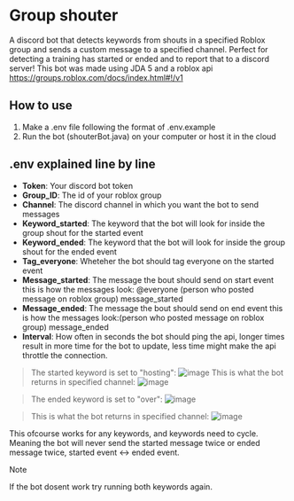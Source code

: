 # Group shouter
A discord bot that detects keywords from shouts in a specified Roblox group and sends a custom message to a specified channel.
Perfect for detecting a training has started or ended and to report that to a discord server!
This bot was made using JDA 5 and a roblox api https://groups.roblox.com/docs/index.html#!/v1

## How to use
1. Make a .env file following the format of .env.example
2. Run the bot (shouterBot.java) on your computer or host it in the cloud

## .env explained line by line
* **Token**: Your discord bot token
* **Group_ID**: The id of your roblox group
* **Channel**: The discord channel in which you want the bot to send messages
* **Keyword_started**: The keyword that the bot will look for inside the group shout for the started event
* **Keyword_ended**: The keyword that the bot will look for inside the group shout for the ended event
* **Tag_everyone**: Wheteher the bot should tag everyone on the started event
* **Message_started**: The message the bout should send on start event this is how the messages look: @everyone (person who posted message on roblox group) message_started
* **Message_ended**: The message the bout should send on end event this is how the messages look:(person who posted message on roblox group) message_ended
* **Interval**: How often in seconds the bot should ping the api, longer times result in more time for the bot to update, less time might make the api throttle the connection.

> The started keyword is set to "hosting":
![image](https://github.com/OsRaMoSaO/Group-shouter/assets/83728344/c62c2fc5-0479-4e37-85a6-bb5078e9ef04)
> This is what the bot returns in specified channel:
![image](https://github.com/OsRaMoSaO/Group-shouter/assets/83728344/d9c7dbe0-4845-4539-9f03-b7c4b54d7d6d)

> The ended keyword is set to "over":
![image](https://github.com/OsRaMoSaO/Group-shouter/assets/83728344/ab9b861c-96b6-4407-9ab9-f0cdeb2e5b7f)

> This is what the bot returns in specified channel:
![image](https://github.com/OsRaMoSaO/Group-shouter/assets/83728344/3c6c2721-37a0-49b3-9417-cf1433a4e7b7)

This ofcourse works for any keywords, and keywords need to cycle. Meaning the bot will never send the started message twice or ended message twice, started event <-> ended event.

> [!NOTE]
> If the bot dosent work try running both keywords again.
